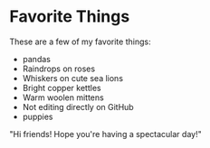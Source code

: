 # Favorite Things

These are a few of my favorite things:
- pandas
- Raindrops on roses
- Whiskers on cute sea lions
- Bright copper kettles
- Warm woolen mittens
- Not editing directly on GitHub
- puppies

"Hi friends! Hope you're having a spectacular day!"
